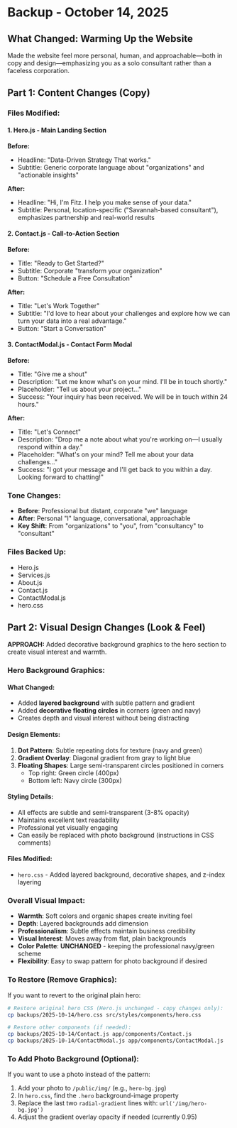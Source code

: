 # Backup - October 14, 2025

## What Changed: Warming Up the Website

Made the website feel more personal, human, and approachable—both in copy and design—emphasizing you as a solo consultant rather than a faceless corporation.

## Part 1: Content Changes (Copy)

### Files Modified:

#### 1. **Hero.js** - Main Landing Section
**Before:**
- Headline: "Data-Driven Strategy That works."
- Subtitle: Generic corporate language about "organizations" and "actionable insights"

**After:**
- Headline: "Hi, I'm Fitz. I help you make sense of your data."
- Subtitle: Personal, location-specific ("Savannah-based consultant"), emphasizes partnership and real-world results

#### 2. **Contact.js** - Call-to-Action Section
**Before:**
- Title: "Ready to Get Started?"
- Subtitle: Corporate "transform your organization"
- Button: "Schedule a Free Consultation"

**After:**
- Title: "Let's Work Together"
- Subtitle: "I'd love to hear about your challenges and explore how we can turn your data into a real advantage."
- Button: "Start a Conversation"

#### 3. **ContactModal.js** - Contact Form Modal
**Before:**
- Title: "Give me a shout"
- Description: "Let me know what's on your mind. I'll be in touch shortly."
- Placeholder: "Tell us about your project..."
- Success: "Your inquiry has been received. We will be in touch within 24 hours."

**After:**
- Title: "Let's Connect"
- Description: "Drop me a note about what you're working on—I usually respond within a day."
- Placeholder: "What's on your mind? Tell me about your data challenges..."
- Success: "I got your message and I'll get back to you within a day. Looking forward to chatting!"

### Tone Changes:

- **Before**: Professional but distant, corporate "we" language
- **After**: Personal "I" language, conversational, approachable
- **Key Shift**: From "organizations" to "you", from "consultancy" to "consultant"

### Files Backed Up:
- Hero.js
- Services.js
- About.js
- Contact.js
- ContactModal.js
- hero.css

## Part 2: Visual Design Changes (Look & Feel)

**APPROACH:** Added decorative background graphics to the hero section to create visual interest and warmth.

### Hero Background Graphics:

#### What Changed:
- Added **layered background** with subtle pattern and gradient
- Added **decorative floating circles** in corners (green and navy)
- Creates depth and visual interest without being distracting

#### Design Elements:
1. **Dot Pattern**: Subtle repeating dots for texture (navy and green)
2. **Gradient Overlay**: Diagonal gradient from gray to light blue
3. **Floating Shapes**: Large semi-transparent circles positioned in corners
   - Top right: Green circle (400px)
   - Bottom left: Navy circle (300px)

#### Styling Details:
- All effects are subtle and semi-transparent (3-8% opacity)
- Maintains excellent text readability
- Professional yet visually engaging
- Can easily be replaced with photo background (instructions in CSS comments)

#### Files Modified:
- `hero.css` - Added layered background, decorative shapes, and z-index layering

### Overall Visual Impact:

- **Warmth**: Soft colors and organic shapes create inviting feel
- **Depth**: Layered backgrounds add dimension
- **Professionalism**: Subtle effects maintain business credibility
- **Visual Interest**: Moves away from flat, plain backgrounds
- **Color Palette**: **UNCHANGED** - keeping the professional navy/green scheme
- **Flexibility**: Easy to swap pattern for photo background if desired

### To Restore (Remove Graphics):
If you want to revert to the original plain hero:

```bash
# Restore original hero CSS (Hero.js unchanged - copy changes only):
cp backups/2025-10-14/hero.css src/styles/components/hero.css

# Restore other components (if needed):
cp backups/2025-10-14/Contact.js app/components/Contact.js
cp backups/2025-10-14/ContactModal.js app/components/ContactModal.js
```

### To Add Photo Background (Optional):
If you want to use a photo instead of the pattern:

1. Add your photo to `/public/img/` (e.g., `hero-bg.jpg`)
2. In `hero.css`, find the `.hero` background-image property
3. Replace the last two `radial-gradient` lines with: `url('/img/hero-bg.jpg')`
4. Adjust the gradient overlay opacity if needed (currently 0.95)

